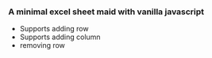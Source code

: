 ### A minimal excel sheet maid with vanilla javascript

- Supports adding row
- Supports adding column
- removing row
